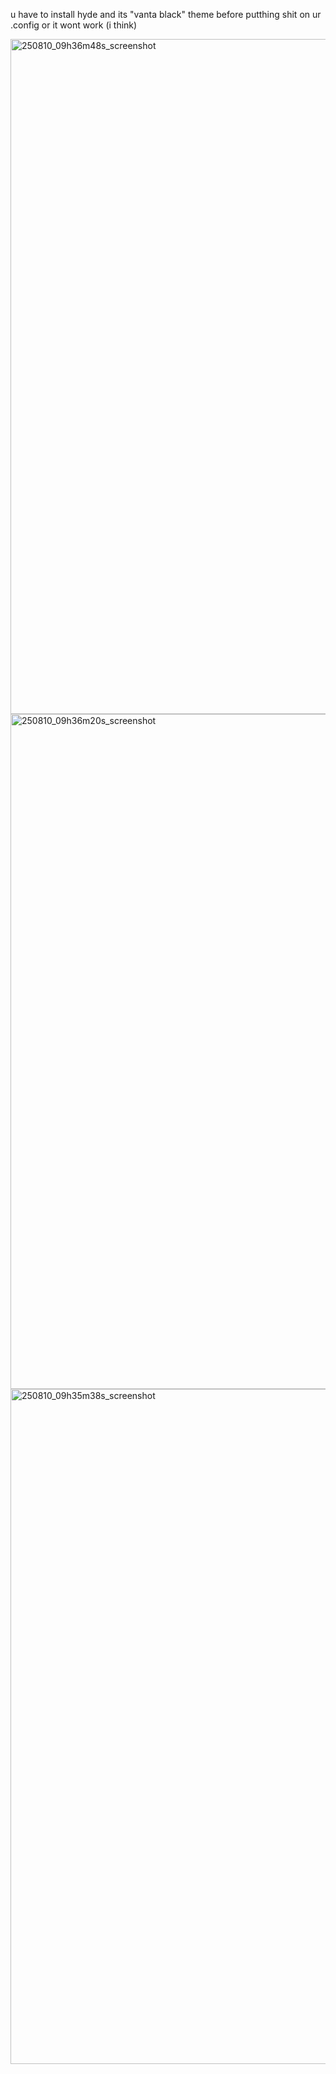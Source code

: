 u have to install hyde and its "vanta black" theme before putthing shit on ur .config or it wont work (i think)


<img width="1920" height="1080" alt="250810_09h36m48s_screenshot" src="https://github.com/user-attachments/assets/07ebd588-84a4-46f3-91fd-ccde0b0df151" />
<img width="1920" height="1080" alt="250810_09h36m20s_screenshot" src="https://github.com/user-attachments/assets/5e9240e0-c5e4-4e51-b9ca-8f8a273dfdb0" />
<img width="1920" height="1080" alt="250810_09h35m38s_screenshot" src="https://github.com/user-attachments/assets/b86356d6-6bcc-42c0-ac2b-01d5661551bd" />
